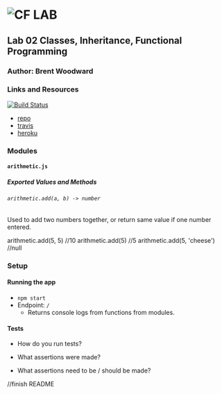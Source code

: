 ![CF](http://i.imgur.com/7v5ASc8.png) LAB
=================================================

## Lab 02 Classes, Inheritance, Functional Programming

### Author: Brent Woodward

### Links and Resources
[![Build Status](https://www.travis-ci.com/BrentTech/03-async.svg?branch=master)](https://www.travis-ci.com/BrentTech/03-async)
* [repo](https://www.travis-ci.com/BrentTech/02-classes-inheritance-fp)
* [travis](https://www.travis-ci.com/BrentTech/03-async)
* [heroku](https://woodward-03-async.herokuapp.com/)


### Modules
#### `arithmetic.js`
##### Exported Values and Methods

###### `arithmetic.add(a, b) -> number`
Used to add two numbers together, or return same value if one number entered.

arithmetic.add(5, 5) //10
arithmetic.add(5) //5
arithmetic.add(5, 'cheese') //null

### Setup

#### Running the app
* `npm start`
* Endpoint: `/`
  * Returns console logs from functions from modules.

#### Tests
* How do you run tests?

* What assertions were made?

* What assertions need to be / should be made?

//finish README
